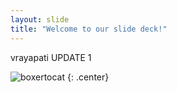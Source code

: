 ```yaml
---
layout: slide
title: "Welcome to our slide deck!"
---
```


vrayapati UPDATE 1

![boxertocat](https://octodex.github.com/images/boxertocat_octodex.jpg)
{: .center}
